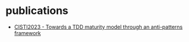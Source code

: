 # publications

- [CISTI2023 - Towards a TDD maturity model through an anti-patterns framework](./preprint-towards-a-tdd-maturity-model-through-an-anti-patterns-framework-cisti-2023.pdf)
